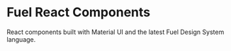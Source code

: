 # Fuel React Components

React components built with Material UI and the latest Fuel Design System language.
